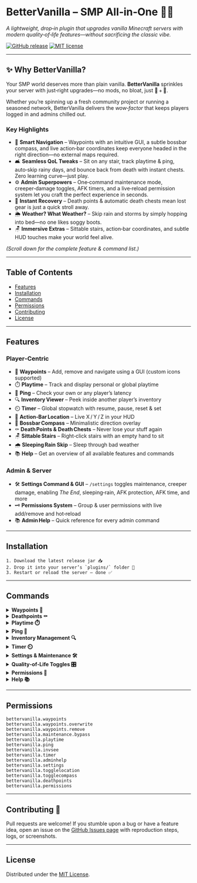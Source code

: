 # BetterVanilla – SMP All‑in‑One 🍦✨

_A lightweight, drop‑in plugin that upgrades vanilla Minecraft servers with modern quality‑of‑life features—without sacrificing the classic vibe._

[![GitHub release](https://img.shields.io/github/v/release/davidstoegmueller/bettervanilla?style=flat-round)](https://github.com/davidstoegmueller/bettervanilla/releases)
[![MIT license](https://img.shields.io/badge/License-MIT-yellow.svg?style=flat-round)](LICENSE)

---

## ✨ Why BetterVanilla?

Your SMP world deserves more than plain vanilla. **BetterVanilla** sprinkles your server with just‑right upgrades—no mods, no bloat, just 🍦 + 🚀.

Whether you’re spinning up a fresh community project or running a seasoned network, BetterVanilla delivers the _wow‑factor_ that keeps players logged in and admins chilled out.

### Key Highlights

- 🧭 **Smart Navigation** – Waypoints with an intuitive GUI, a subtle bossbar compass, and live action‑bar coordinates keep everyone headed in the right direction—no external maps required.
- 🛋️ **Seamless QoL Tweaks** – Sit on any stair, track playtime & ping, auto‑skip rainy days, and bounce back from death with instant chests. Zero learning curve—just play.
- ⚙️ **Admin Superpowers** – One‑command maintenance mode, creeper‑damage toggles, AFK timers, and a live‑reload permission system let you craft the perfect experience in seconds.
- 🔄 **Instant Recovery** – Death points & automatic death chests mean lost gear is just a quick stroll away.
- 🌦️ **Weather? What Weather?** – Skip rain and storms by simply hopping into bed—no one likes soggy boots.
- 🪑 **Immersive Extras** – Sittable stairs, action‑bar coordinates, and subtle HUD touches make your world feel alive.

_(Scroll down for the complete feature & command list.)_

---

## Table of Contents

- [Features](#features)
- [Installation](#installation)
- [Commands](#commands)
- [Permissions](#permissions)
- [Contributing](#contributing)
- [License](#license)

---

## Features

### Player‑Centric

- 🧭 **Waypoints** – Add, remove and navigate using a GUI (custom icons supported)
- ⏱️ **Playtime** – Track and display personal or global playtime
- 📡 **Ping** – Check your own or any player’s latency
- 🔍 **Inventory Viewer** – Peek inside another player’s inventory
- ⏲️ **Timer** – Global stopwatch with resume, pause, reset & set
- 📍 **Action‑Bar Location** – Live X / Y / Z in your HUD
- 🧭 **Bossbar Compass** – Minimalistic direction overlay
- ⚰️ **Death Points & Death Chests** – Never lose your stuff again
- 🪑 **Sittable Stairs** – Right‑click stairs with an empty hand to sit
- 🌧️ **Sleeping Rain Skip** – Sleep through bad weather
- 📚 **Help** – Get an overview of all available features and commands

### Admin & Server

- 🛠️ **Settings Command & GUI** – `/settings` toggles maintenance, creeper damage, enabling _The End_, sleeping‑rain, AFK protection, AFK time, and more
- 🗝️ **Permissions System** – Group & user permissions with live add/remove and hot‑reload
- 📚 **Admin Help** – Quick reference for every admin command

---

## Installation

```text
1. Download the latest release jar 📥
2. Drop it into your server’s `plugins/` folder 📂
3. Restart or reload the server – done ✅
```

---

## Commands

<details><summary><strong>Waypoints 🧭</strong></summary>

| Command                            | Description                             |
| ---------------------------------- | --------------------------------------- |
| 🧭 `/waypoints` or `/wp`           | Open the waypoint GUI                   |
| ➕ `/waypoints add <name>`         | Add a waypoint at your current location |
| ➖ `/waypoints remove <name>`      | Remove an existing waypoint             |
| 📜 `/waypoints list`               | List all waypoints in the current world |
| 🚩 `/waypoints nav <name>`         | Start navigation to a waypoint          |
| 👥 `/waypoints player <player>`    | Navigate to another player's location   |
| 🎯 `/waypoints coords <x> <y> <z>` | Navigate to specific coordinates        |
| ❌ `/waypoints cancel`             | Cancel the current navigation           |

</details>

<details><summary><strong>Deathpoints ⚰️</strong></summary>

| Command                    | Description                   |
| -------------------------- | ----------------------------- |
| ⚰️ `/deathpoints` or `/dp` | Open death‑points GUI         |
| ❌ `/deathpoints cancel`   | Cancel death‑point navigation |

</details>

<details><summary><strong>Playtime ⏱️</strong></summary>

| Command                 | Description                       |
| ----------------------- | --------------------------------- |
| ⏱️ `/playtime` or `/pt` | Display your playtime             |
| ⏱️ `/playtime <player>` | Display another player's playtime |

</details>

<details><summary><strong>Ping 📡</strong></summary>

| Command             | Description                   |
| ------------------- | ----------------------------- |
| 📡 `/ping`          | Display your ping             |
| 📡 `/ping <player>` | Display another player's ping |

</details>

<details><summary><strong>Inventory Management 🔍</strong></summary>

| Command               | Description                          |
| --------------------- | ------------------------------------ |
| 🧳 `/invsee <player>` | View the inventory of another player |

</details>

<details><summary><strong>Timer ⏲️</strong></summary>

| Command                | Description                      |
| ---------------------- | -------------------------------- |
| ▶️ `/timer resume`     | Resume the timer                 |
| ⏸️ `/timer pause`      | Pause the timer                  |
| 🔄 `/timer reset`      | Reset the timer                  |
| ⏲️ `/timer set <time>` | Set the timer to a specific time |

</details>

<details><summary><strong>Settings & Maintenance 🛠️</strong></summary>

| Command                              | Description                                          |
| ------------------------------------ | ---------------------------------------------------- |
| 🔧 `/settings` or `/set`             | List all settings with their current values          |
| 🚧 `/settings maintenance [message]` | Toggle maintenance mode (plus optional kick message) |
| 💥 `/settings creeperdamage`         | Toggle creeper block/entity damage                   |
| 🏁 `/settings enableend`             | Enable/disable entry to _The End_                    |
| 🌧️ `/settings sleepingrain`          | Enable/disable sleeping to skip rain                 |
| 🛡️ `/settings afkprotection`        | Toggle AFK invulnerability & collisions              |
| 💤 `/settings afktime <minutes>`     | Minutes until a player is marked AFK                 |

</details>

<details><summary><strong>Quality‑of‑Life Toggles 🎛️</strong></summary>

| Command                       | Description                        |
| ----------------------------- | ---------------------------------- |
| 🗺️ `/togglelocation` or `/tl` | Enable/disable action‑bar location |
| 🧭 `/togglecompass` or `/tc`  | Enable/disable bossbar compass     |

</details>

<details><summary><strong>Permissions 🔑</strong></summary>

| Command                                                 | Description                             |
| ------------------------------------------------------- | --------------------------------------- |
| 🔑 `/permissions` or `/perms`                           | Permissions usage message               |
| ➕ `/permissions group addperm <group> <permission>`    | Add permission to a group               |
| ➖ `/permissions group removeperm <group> <permission>` | Remove permission from a group          |
| ➕ `/permissions user addperm <user> <permission>`      | Add permission to a user                |
| ➖ `/permissions user removeperm <user> <permission>`   | Remove permission from a user           |
| 🔄 `/permissions user setgroup <user> <group>`          | Set a user's group                      |
| 📋 `/permissions assignments`                           | List all group & user assignments       |
| 📋 `/permissions list`                                  | List every permission assignment        |
| 🔄 `/permissions reload`                                | Reload the permissions config & reapply |

</details>

<details><summary><strong>Help 📚</strong></summary>

| Command         | Description                    |
| --------------- | ------------------------------ |
| 📖 `/adminhelp` | List all admin commands        |
| 📖 `/help`      | In‑game help for BetterVanilla |

</details>

---

## Permissions

```text
bettervanilla.waypoints
bettervanilla.waypoints.overwrite
bettervanilla.waypoints.remove
bettervanilla.maintenance.bypass
bettervanilla.playtime
bettervanilla.ping
bettervanilla.invsee
bettervanilla.timer
bettervanilla.adminhelp
bettervanilla.settings
bettervanilla.togglelocation
bettervanilla.togglecompass
bettervanilla.deathpoints
bettervanilla.permissions
```

---

## Contributing 🤝

Pull requests are welcome! If you stumble upon a bug or have a feature idea, open an issue on the [GitHub Issues page](https://github.com/davidstoegmueller/bettervanilla/issues) with reproduction steps, logs, or screenshots.

---

## License

Distributed under the [MIT License](LICENSE).

